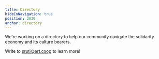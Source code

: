 ```yaml
---
title: Directory
hideInNavigation: true
position: 2030
anchor: directory
---
```


We're working on a directory to help our community navigate the solidarity economy and its culture bearers.

Write to <sruti@art.coop> to learn more!
